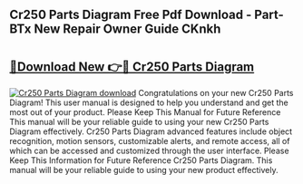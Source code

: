 ## Cr250 Parts Diagram Free Pdf Download - Part-BTx New Repair Owner Guide CKnkh

# <h2><a href="http://dflkvc.blite.top/?on=Cr250+Parts+Diagram">🔗Download New 👉🔴 Cr250 Parts Diagram</a></h2>

[![Cr250 Parts Diagram download](https://i.imgur.com/lujVjoI.png)](http://dflkvc.blite.top/?on=Cr250+Parts+Diagram)
Congratulations on your new Cr250 Parts Diagram! This user manual is designed to help you understand and get the most out of your product. Please Keep This Manual for Future Reference This manual will be your reliable guide to using your new Cr250 Parts Diagram effectively. Cr250 Parts Diagram advanced features include object recognition, motion sensors, customizable alerts, and remote access, all of which can be accessed and customized through the user interface. Please Keep This Information for Future Reference Cr250 Parts Diagram. This manual will be your reliable guide to using your new product effectively.
